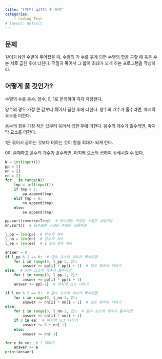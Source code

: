 ```yaml
---
title: "[백준] q1744 수 묶기"
categories:
    - Coding Test
# layout: default
---
```

문제
---

길이가 N인 수열이 주어졌을 때, 수열의 각 수를 묶게 되면 수열의 합을 구할 때 묶은 수는 서로 곱한 후에 더한다. 적절히 묶어서 그 합이 최대가 되게 하는 프로그램을 작성하라.

어떻게 풀 것인가?
---

수열의 수를 음수, 양수, 0, 1로 분리하여 각각 저장한다.

양수의 경우 가장 큰 값부터 묶어서 곱한 후에 더한다. 양수의 개수가 홀수라면, 마지막 요소를 더한다.

음수의 경우 가장 작은 값부터 묶어서 곱한 후에 더한다. 음수의 개수가 홀수라면, 마지막 요소를 더한다.

1은 묶어서 곱하는 것보다 더하는 것이 합을 최대가 되게 한다.

0이 존재하고 음수의 개수가 홀수라면, 마지막 요소와 곱하여 상쇄시킬 수 있다.

```python
N = int(input())
pp = []
nn = []
ee = []
for _ in range(N):
    tmp = int(input())
    if tmp > 1:
        pp.append(tmp)
    elif tmp < 0:
        nn.append(tmp)
    else:
        ee.append(tmp)

pp.sort(reverse=True)  # 양수로만 구성된 수열은 내림차순
nn.sort()  # 음수로만 구성된 수열은 오름차순

l_pp = len(pp)  # 양수의 개수
l_nn = len(nn)  # 음수의 개수
l_ee = len(ee)  # 1 또는 0의 개수

answer = 0
if l_pp % 2 == 0:  # 양수 요소의 개수가 짝수라면
    for i in range(0, l_pp-1, 2):
        answer += pp[i] * pp[i + 1]  # 모두 묶어서 더하기
else:  # 양수 요소의 개수가 홀수라면
    for i in range(0, l_pp-1, 2):
        answer += pp[i] * pp[i + 1]
    answer += pp[-1]  # 마지막 요소 더하기

if l_nn % 2 == 0:  # 음수 요소의 개수가 짝수라면
    for i in range(0, l_nn-1, 2):
        answer += nn[i] * nn[i + 1]  # 모두 묶어서 더하기
else:
    for i in range(0, l_nn-1, 2):  # 음수 요소의 개수가 홀수라면
        answer += nn[i] * nn[i + 1]
    if 0 in ee:  # 마지막 요소 더하기
        answer += 0 * nn[-1]
    else:
        answer += nn[-1]

for e in ee:  # 1 더하기
    answer += e
print(answer)
```